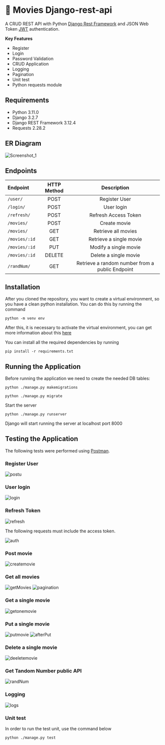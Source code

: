 # :movie_camera: Movies Django-rest-api 
A CRUD REST API with Python [Django Rest Framework](https://www.django-rest-framework.org) and JSON Web Token [JWT](https://django-rest-framework-simplejwt.readthedocs.io/en/latest/index.html) authentication.

**Key Features**
* Register
* Login
* Password Validation
* CRUD Application
* Logging
* Pagination
* Unit test
* Python requests module

## Requirements

* Python 3.11.0
* Django 3.2.7
* Django REST Framework 3.12.4
* Requests 2.28.2

## ER Diagram

![Screenshot_1](https://user-images.githubusercontent.com/65980778/214958240-add500a5-8d6d-4932-8069-802e3e21992d.png)

## Endpoints

Endpoint | HTTP Method | Description
| :--- | :---: | :---:
`/user/`  | POST | Register User
`/login/`  | POST | User login
`/refresh/` | POST | Refresh Access Token
`/movies/`  | POST | Create movie
`/movies/`  | GET | Retrieve all movies
`/movies/:id`  | GET | Retrieve a single movie
`/movies/:id`  | PUT | Modify a single movie
`/movies/:id`  | DELETE | Delete a single movie
`/randNum/`  | GET | Retrieve a random number from a public Endpoint

## Installation

After you cloned the repository, you want to create a virtual environment, so you have a clean python installation. You can do this by running the command

```
python -m venv env
```

After this, it is necessary to activate the virtual environment, you can get more information about this [here](https://docs.python.org/3/tutorial/venv.html)

You can install all the required dependencies by running

```
pip install -r requirements.txt
```

## Running the Application

Before running the application we need to create the needed DB tables:
```
python ./manage.py makemigrations
```
```
python ./manage.py migrate
```
Start the server
```
python ./manage.py runserver
```
Django will start running the server at localhost port 8000

## Testing the Application

The following tests were performed using [Postman](https://www.postman.com/downloads/). 

### Register User

![postu](https://user-images.githubusercontent.com/65980778/215204500-72c973d1-84cf-4104-a5d9-f95083bdcbfa.png)

### User login

![login](https://user-images.githubusercontent.com/65980778/215204497-eae81bc8-b79e-4fbc-977d-c00c8a195e44.png)

### Refresh Token

![refresh](https://user-images.githubusercontent.com/65980778/215204495-ec3d67ab-6243-4391-8fda-14d00ab11fe8.png)

The following requests must include the access token.

![auth](https://user-images.githubusercontent.com/65980778/215206817-a47e8fd2-8dcd-425e-8c46-af99bd6af51e.png)

### Post movie

![createmovie](https://user-images.githubusercontent.com/65980778/215204492-1e485933-6384-408b-ae71-548495ecabe9.png)

### Get all movies

![getMovies](https://user-images.githubusercontent.com/65980778/215204489-394df3f9-6737-4d8c-999d-cda0279a324b.png)
![pagination](https://user-images.githubusercontent.com/65980778/215204487-8e0ca40d-9ddc-40b4-8cee-b3352d1982be.png)

### Get a single movie

![getonemovie](https://user-images.githubusercontent.com/65980778/215204485-14e469f2-0896-479e-95ba-127136336c49.png)

### Put a single movie

![putmovie](https://user-images.githubusercontent.com/65980778/215204483-f3050441-d69a-4f54-92ff-ba955f853434.png)
![afterPut](https://user-images.githubusercontent.com/65980778/215204480-244558e0-7ad8-47ed-9863-79334714efd3.png)

### Delete a single movie

![deeletemovie](https://user-images.githubusercontent.com/65980778/215204477-3b5a2918-5030-4733-b21b-511b5a79d6a8.png)

### Get Tandom Number public API

![randNum](https://user-images.githubusercontent.com/65980778/215204473-90d2b124-176c-41f7-a9fa-58422455a14c.png)

### Logging

![logs](https://user-images.githubusercontent.com/65980778/215204502-42110d38-140c-43f3-a87e-c50c5a2a685b.png)

### Unit test

In order to run the test unit, use the command below
```
python ./manage.py test
```





